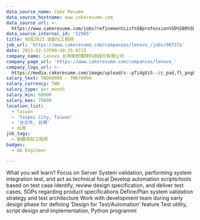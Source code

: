 ```yaml
---
data_source_name: Cake Resume
data_source_hostname: www.cakeresume.com
data_source_url: >-
  https://www.cakeresume.com/jobs?refinementList%5Bprofession%5D%5B0%5D=engineering_qa-engineer&refinementList%5Bsalary_type%5D=per_month&refinementList%5Bsalary_currency%5D=TWD&range%5Bsalary_range%5D%5Bmax%5D=600000
data_source_internal_id: '52965'
title: 校招2023 自動化工程師
job_url: 'https://www.cakeresume.com/companies/lenovo_/jobs/98737a'
date: 2023-02-13T09:40:25.071Z
company_name: Lenovo_台灣聯想環球科技股份有限公司
company_page_url: 'https://www.cakeresume.com/companies/lenovo_'
company_logo_url: >-
  https://media.cakeresume.com/image/upload/s--pTi4gViS--/c_pad,fl_png8,h_200,w_200/v1671688212/ehgagkjuwio35ip4chdt.png
salary_text: TWD60000 - TWD70000
salary_currency: TWD
salary_type: per_month
salary_min: 60000
salary_max: 70000
location_list:
  - Taiwan
  - 'Taipei City, Taiwan'
  - '台北市, 台灣'
  - 台灣
job_tags:
  - 韌體測試工程師
badges:
  - QA Engineer

---
```


What you will learn? Focus on Server System validation, performing system integration test, and act as technical focal Develop automation scripts/tools based on test case Identify, review design specification, and deliver test cases, SOPs regarding product specifications Define/Plan system validation strategy and test architecture Work with development team during early design phase for defining ‘Design for Test/Automation’ feature Test utility, script design and implementation, Python programmi